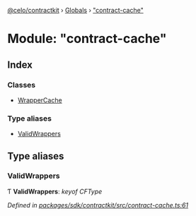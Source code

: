 [@celo/contractkit](../README.md) › [Globals](../globals.md) › ["contract-cache"](_contract_cache_.md)

# Module: "contract-cache"

## Index

### Classes

* [WrapperCache](../classes/_contract_cache_.wrappercache.md)

### Type aliases

* [ValidWrappers](_contract_cache_.md#validwrappers)

## Type aliases

###  ValidWrappers

Ƭ **ValidWrappers**: *keyof CFType*

*Defined in [packages/sdk/contractkit/src/contract-cache.ts:61](https://github.com/celo-org/celo-monorepo/blob/contractkit-v1.2.2/packages/sdk/contractkit/src/contract-cache.ts#L61)*
